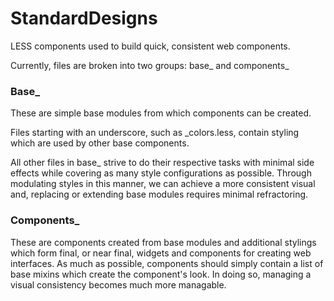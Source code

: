 # StandardDesigns
LESS components used to build quick, consistent web components. 

Currently, files are broken into two groups: base_ and components_

<h3>Base_</h3>

These are simple base modules from which components can be created. 

Files starting with an underscore, such as _colors.less, contain styling which are used by other base components.

All other files in base_ strive to do their respective tasks with minimal side effects while covering as many style
configurations as possible. Through modulating styles in this manner, we can achieve a more consistent visual and, replacing
or extending base modules requires minimal refractoring.

<h3>Components_</h3>

These are components created from base modules and additional stylings which form final, or near final, widgets and components
for creating web interfaces. As much as possible, components should simply contain a list of base mixins which create the component's
look. In doing so, managing a visual consistency becomes much more managable. 

